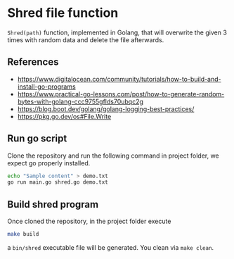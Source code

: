 # Shred file function

`Shred(path)` function, implemented in Golang, that will overwrite the given 3 times with random data and delete the file afterwards.

## References

* <https://www.digitalocean.com/community/tutorials/how-to-build-and-install-go-programs>
* <https://www.practical-go-lessons.com/post/how-to-generate-random-bytes-with-golang-ccc9755gflds70ubqc2g>
* <https://blog.boot.dev/golang/golang-logging-best-practices/>
* <https://pkg.go.dev/os#File.Write>

## Run go script

Clone the repository and run the following command in project folder, we expect go properly installed.

```bash
echo "Sample content" > demo.txt
go run main.go shred.go demo.txt
```

## Build shred program

Once cloned the repository, in the project folder execute

```bash
make build
```

a `bin/shred` executable file will be generated. You clean via `make clean`.
